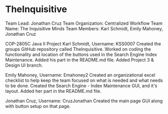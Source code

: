 # TheInquisitive


Team Lead:  Jonathan Cruz
  Team Organization:  Centralized Workflow
  Team Name:  The Inquisitive Minds
  Team Members:  Karl Schmidt, Emily Mahoney, Jonathan Cruz


COP-2805C Java II Project
Karl Schmidt, Username: KSS0007
  Created the groups GitHub repository called TheInquisitive.
  Worked on coding the functionality and location of the buttons used in the Search Engine Index Maintenance.
  Added his part in the README.md file.
  Added Project 3 & Design UI branch.
  
Emily Mahoney, Username: Emahoney2
  Created an organizational excel checklist to help keep the team focused on what is needed and what needs to be done.
  Created the Search Engine - Index Maintenance GUI, and it's layout.
  Added her part in the README.md file.
  
Jonathan Cruz, Username:  CruzJonathan
  Created the main page GUI along with button setup on that page.  
